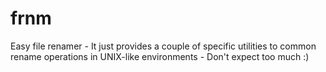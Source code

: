 # frnm
Easy file renamer - It just provides a couple of specific utilities to common rename operations in UNIX-like environments - Don't expect too much :)
